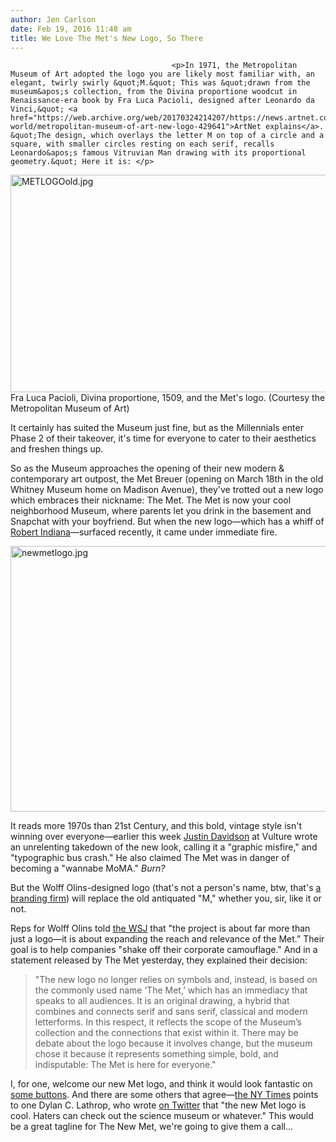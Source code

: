 ```yaml
---
author: Jen Carlson
date: Feb 19, 2016 11:48 am
title: We Love The Met's New Logo, So There
---
```


	
										<p>In 1971, the Metropolitan Museum of Art adopted the logo you are likely most familiar with, an elegant, twirly swirly &quot;M.&quot; This was &quot;drawn from the museum&apos;s collection, from the Divina proportione woodcut in Renaissance-era book by Fra Luca Pacioli, designed after Leonardo da Vinci,&quot; <a href="https://web.archive.org/web/20170324214207/https://news.artnet.com/art-world/metropolitan-museum-of-art-new-logo-429641">ArtNet explains</a>. &quot;The design, which overlays the letter M on top of a circle and a square, with smaller circles resting on each serif, recalls Leonardo&apos;s famous Vitruvian Man drawing with its proportional geometry.&quot; Here it is: </p>

<p><span class="mt-enclosure mt-enclosure-image" style="display: inline;"> <img alt="METLOGOold.jpg" src="https://web.archive.org/web/20170324214207im_/http://gothamist.com/attachments/arts_jen/METLOGOold.jpg" width="640" height="348" class="image-none"> </span><br>
<span class="photo_caption">Fra Luca Pacioli, Divina proportione, 1509, and the Met&apos;s logo. (Courtesy the Metropolitan Museum of Art)</span></p>

<p>It certainly has suited the Museum just fine, but as the Millennials enter Phase 2 of their takeover, it&apos;s time for everyone to cater to their aesthetics and freshen things up.</p>

<p>So as the Museum approaches the opening of their new modern &amp; contemporary art outpost, the Met Breuer (opening on March 18th in the old Whitney Museum home on Madison Avenue), they&apos;ve trotted out a new logo which embraces their nickname: The Met. The Met is now your cool neighborhood Museum, where parents let you drink in the basement and Snapchat with your boyfriend. But when the new logo&#x2014;which has a whiff of <a href="https://web.archive.org/web/20170324214207/https://en.wikipedia.org/wiki/Love_(sculpture)">Robert Indiana</a>&#x2014;surfaced recently, it came under immediate fire.</p>

<p><span class="mt-enclosure mt-enclosure-image" style="display: inline;"> <img alt="newmetlogo.jpg" src="https://web.archive.org/web/20170324214207im_/http://gothamist.com/attachments/arts_jen/newmetlogo.jpg" width="640" height="425" class="image-none"> </span></p>

<p>It reads more 1970s than 21st Century, and this bold, vintage style isn&apos;t winning over everyone&#x2014;earlier this week <a href="https://web.archive.org/web/20170324214207/http://www.vulture.com/2016/02/metropolitan-museums-new-logo-the-met.html">Justin Davidson</a> at Vulture wrote an unrelenting takedown of the new look, calling it a &quot;graphic misfire,&quot; and &quot;typographic bus crash.&quot; He also claimed The Met was in danger of becoming a &quot;wannabe MoMA.&quot; <em>Burn?</em></p>

<p>But the Wolff Olins-designed logo (that&apos;s not a person&apos;s name, btw, that&apos;s <a href="https://web.archive.org/web/20170324214207/http://www.wolffolins.com/">a branding firm</a>) will replace the old antiquated &quot;M,&quot; whether you, sir, like it or not.</p>

<p>Reps for Wolff Olins told <a href="https://web.archive.org/web/20170324214207/http://www.wsj.com/articles/new-metropolitan-museum-logo-draws-harsh-reviews-1455846191">the WSJ</a> that &quot;the project is about far more than just a logo&#x2014;it is about expanding the reach and relevance of the Met.&#x201D; Their goal is to help companies &quot;shake off their corporate camouflage.&quot; And in a statement released by The Met yesterday, they explained their decision:</p>

<blockquote>&quot;The new logo no longer relies on symbols and, instead, is based on the commonly used name &#x2018;The Met,&#x2019; which has an immediacy that speaks to all audiences. It is an original drawing, a hybrid that combines and connects serif and sans serif, classical and modern letterforms. In this respect, it reflects the scope of the Museum&#x2019;s collection and the connections that exist within it. There may be debate about the logo because it involves change, but the museum chose it because it represents something simple, bold, and indisputable: The Met is here for everyone.&quot;</blockquote>

<p>I, for one, welcome our new Met logo, and think it would look fantastic on <a href="https://web.archive.org/web/20170324214207/http://www.nytimes.com/2013/06/28/arts/design/metropolitan-museum-sheds-its-metal-admissions-tags.html">some buttons</a>. And there are some others that agree&#x2014;<a href="https://web.archive.org/web/20170324214207/http://www.nytimes.com/2016/02/19/arts/the-met-and-a-new-logo.html">the NY Times</a> points to one Dylan C. Lathrop, who wrote <a href="https://web.archive.org/web/20170324214207/https://twitter.com/DylanLathrop/status/699988807500759042">on Twitter</a> that &quot;the new Met logo is cool. Haters can check out the science museum or whatever.&quot; This would be a great tagline for The New Met, we&apos;re going to give them a call...</p>					
										
									
				